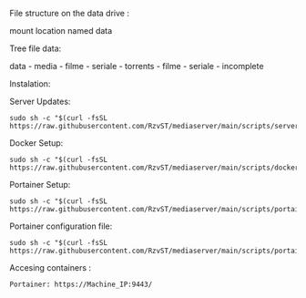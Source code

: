 File structure on the data drive : 

mount location named data

Tree file data: 

data
	- media
		- filme
		- seriale
	- torrents
		- filme
		- seriale
		- incomplete 



Instalation:

Server Updates:

	sudo sh -c "$(curl -fsSL https://raw.githubusercontent.com/RzvST/mediaserver/main/scripts/serverupdate.sh)"

Docker Setup: 

	sudo sh -c "$(curl -fsSL https://raw.githubusercontent.com/RzvST/mediaserver/main/scripts/dockersetup.sh)"

Portainer Setup:

	sudo sh -c "$(curl -fsSL https://raw.githubusercontent.com/RzvST/mediaserver/main/scripts/portainersetup.sh)"

Portainer configuration file:

 	sudo sh -c "$(curl -fsSL https://raw.githubusercontent.com/RzvST/mediaserver/main/scripts/portainer_stacks.sh)"
						
Accesing containers : 

	Portainer: https://Machine_IP:9443/
                   
